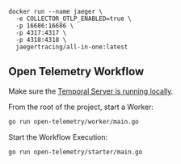 ```
docker run --name jaeger \
  -e COLLECTOR_OTLP_ENABLED=true \
  -p 16686:16686 \
  -p 4317:4317 \
  -p 4318:4318 \
  jaegertracing/all-in-one:latest
```

## Open Telemetry Workflow
Make sure the [Temporal Server is running locally](https://docs.temporal.io/application-development/foundations#run-a-development-cluster).

From the root of the project, start a Worker:

```bash
go run open-telemetry/worker/main.go
```

Start the Workflow Execution:

```bash
go run open-telemetry/starter/main.go
```
